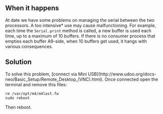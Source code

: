 <h2>When it happens</h2> 
At date we have some problems on managing the serial between the two processors.
A too intensive* use may cause malfunctioning.
For example, each time the 
<code>Serial.print</code> 
method is called, a new buffer is used each time, up to a maximum of 10 buffers.
If there is no consumer process that empties each buffer A9-side, when 10 buffers get used, it hangs with various consequences.

<h2>Solution</h2>
To solve this problem, [connect via Mini USB](http://www.udoo.org/docs-neo/Basic_Setup/Remote_Desktop_(VNC).html). Once connected open the terminal and remove this files:

    rm /var/opt/m4/m4last.fw
    sudo reboot

Then reboot.

